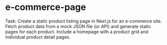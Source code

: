 # e-commerce-page
Task: Create a static product listing page in Next.js for an e-commerce site. Fetch product data from a mock JSON file (or API) and generate static pages for each product. Include a homepage with a product grid and individual product detail pages.
